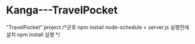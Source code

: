 # Kanga---TravelPocket
"TravelPocket" project
/*균호
npm install node-schedule < server.js 실행전에 설치
npm install 실행
*/